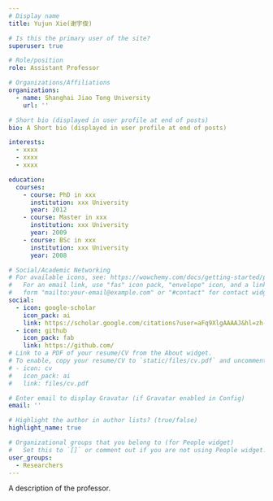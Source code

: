 ```yaml
---
# Display name
title: Yujun Xie(谢宇俊)

# Is this the primary user of the site?
superuser: true

# Role/position
role: Assistant Professor

# Organizations/Affiliations
organizations:
  - name: Shanghai Jiao Tong University
    url: ''

# Short bio (displayed in user profile at end of posts)
bio: A Short bio (displayed in user profile at end of posts)

interests:
  - xxxx
  - xxxx
  - xxxx

education:
  courses:
    - course: PhD in xxx
      institution: xxx University
      year: 2012
    - course: Master in xxx
      institution: xxx University
      year: 2009
    - course: BSc in xxx
      institution: xxx University
      year: 2008

# Social/Academic Networking
# For available icons, see: https://wowchemy.com/docs/getting-started/page-builder/#icons
#   For an email link, use "fas" icon pack, "envelope" icon, and a link in the
#   form "mailto:your-email@example.com" or "#contact" for contact widget.
social:
  - icon: google-scholar
    icon_pack: ai
    link: https://scholar.google.com/citations?user=aFq9XlgAAAAJ&hl=zh-CN&oi=ao
  - icon: github
    icon_pack: fab
    link: https://github.com/
# Link to a PDF of your resume/CV from the About widget.
# To enable, copy your resume/CV to `static/files/cv.pdf` and uncomment the lines below.
# - icon: cv
#   icon_pack: ai
#   link: files/cv.pdf

# Enter email to display Gravatar (if Gravatar enabled in Config)
email: ''

# Highlight the author in author lists? (true/false)
highlight_name: true

# Organizational groups that you belong to (for People widget)
#   Set this to `[]` or comment out if you are not using People widget.
user_groups:
  - Researchers
---
```


A description of the professor.

